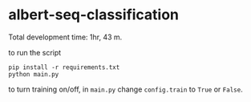 # albert-seq-classification

Total development time: 1hr, 43 m.

to run the script
```
pip install -r requirements.txt
python main.py
```

to turn training on/off, in `main.py` change `config.train` to `True` or `False`.